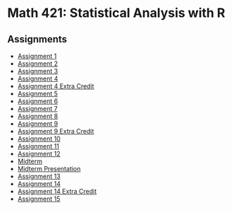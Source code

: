 # Math 421: Statistical Analysis with R

## Assignments
- [Assignment 1](Assignment1.html)
- [Assignment 2](Assignment2.html)
- [Assignment 3](Assignment3.html)
- [Assignment 4](Assignment4.html)
- [Assignment 4 Extra Credit](Assignment4_extra_credits.html)
- [Assignment 5](Assignment5.html)
- [Assignment 6](Assignment6.html)
- [Assignment 7](Assignment7.html)
- [Assignment 8](Assignment8.html)
- [Assignment 9](Assignment9.html)
- [Assignment 9 Extra Credit](Assignment9_extra_credits.html)
- [Assignment 10](Assignment10.html)
- [Assignment 11](Assignment11.html)
- [Assignment 12](Assignment12.html)
- [Midterm](Midterm_toc.html)
- [Midterm Presentation](Midterm-Presentation.html)
- [Assignment 13](Assignment13.html)
- [Assignment 14]()
- [Assignment 14 Extra Credit]()
- [Assignment 15]()

